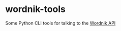 # wordnik-tools
Some Python CLI tools for talking to the <a href="http://developer.wordnik.com/docs.html">Wordnik API</a>

